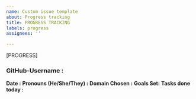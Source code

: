 ```yaml
---
name: Custom issue template
about: Progress tracking
title: PROGRESS TRACKING
labels: progress
assignees: ''

---
```


[PROGRESS] 
### GitHub-Username : 
**Date :**
**Pronouns (He/She/They) :**
**Domain Chosen :**
**Goals Set:**
**Tasks done today :**
